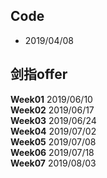 ## Code

 - 2019/04/08


## 剑指offer

**Week01** 2019/06/10  
**Week02** 2019/06/17  
**Week03** 2019/06/24  
**Week04** 2019/07/02  
**Week05** 2019/07/08  
**Week06** 2019/07/18  
**Week07** 2019/08/03

